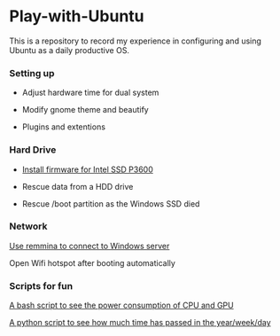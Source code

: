 # Play-with-Ubuntu

This is a repository to record my experience in configuring and using Ubuntu as a daily productive OS.

### Setting up

- Adjust hardware time for dual system

- Modify gnome theme and beautify

- Plugins and extentions

### Hard Drive

- [Install firmware for Intel SSD P3600](https://github.com/bill-ginger/Play-with-Ubuntu/blob/master/Intel-SSD-firmware/Install-driver-for-P3600.md)

- Rescue data from a HDD drive

- Rescue /boot partition as the Windows SSD died

### Network

[Use remmina to connect to Windows server](https://github.com/bill-ginger/Play-with-Ubuntu/blob/master/remmina/Remmina-connecting-Winserver-issue.md)

Open Wifi hotspot after booting automatically

### Scripts for fun

[A bash script to see the power consumption of CPU and GPU](https://github.com/bill-ginger/Play-with-Ubuntu/blob/master/read-core-power/read-core-power.md)

[A python script to see how much time has passed in the year/week/day](https://github.com/bill-ginger/Play-with-Ubuntu/blob/master/howlong.py)
